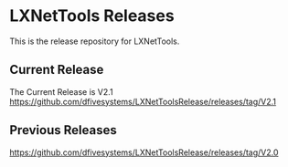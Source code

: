 # LXNetTools Releases

This is the release repository for LXNetTools.


## Current Release
The Current Release is V2.1
https://github.com/dfivesystems/LXNetToolsRelease/releases/tag/V2.1

## Previous Releases
https://github.com/dfivesystems/LXNetToolsRelease/releases/tag/V2.0
